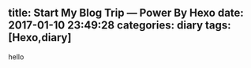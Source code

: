 title: Start My Blog Trip — Power By Hexo
date: 2017-01-10 23:49:28
categories: diary
tags: [Hexo,diary] 
---
hello
<!--more--> 
